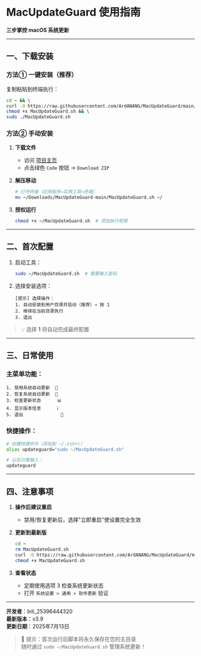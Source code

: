 # MacUpdateGuard 使用指南  
**三步掌控 macOS 系统更新**  

---

## 一、下载安装  
### 方法① 一键安装（推荐）  
复制粘贴到终端执行：  
```bash  
cd ~ && \  
curl -O https://raw.githubusercontent.com/ArdANANG/MacUpdateGuard/main/MacUpdateGuard.sh && \  
chmod +x MacUpdateGuard.sh && \  
sudo ./MacUpdateGuard.sh  
```  

### 方法② 手动安装  
1. **下载文件**  
   - 访问 [项目主页](https://github.com/ArdANANG/MacUpdateGuard)  
   - 点击绿色 `Code` 按钮 → `Download ZIP`  

2. **解压移动**  
   ```bash  
   # 打开终端（应用程序→实用工具→终端）  
   mv ~/Downloads/MacUpdateGuard-main/MacUpdateGuard.sh ~/  
   ```  

3. **授权运行**  
   ```bash  
   chmod +x ~/MacUpdateGuard.sh  # 添加执行权限  
   ```

---

## 二、首次配置  
1. 启动工具：  
   ```bash  
   sudo ~/MacUpdateGuard.sh  # 需要输入密码  
   ```  

2. 选择安装选项：  
   ```  
   [提示] 选择操作：  
   1. 自动安装到用户目录并启动（推荐）→ 按 1  
   2. 继续在当前目录执行  
   3. 退出  
   ```  

> 💡 选择 **1** 将自动完成最终配置  

---

## 三、日常使用  
### 主菜单功能：  
```  
1. 禁用系统自动更新  🚫  
2. 恢复系统自动更新  🔄  
3. 检查更新状态      📊  
4. 显示版本信息      ℹ️  
5. 退出              👋  
```  

### 快捷操作：  
```bash  
# 创建快捷命令（添加到 ~/.zshrc）  
alias updateguard="sudo ~/MacUpdateGuard.sh"  

# 以后只需输入：  
updateguard  
```  

---

## 四、注意事项  
1. **操作后建议重启**  
   - 禁用/恢复更新后，选择"立即重启"使设置完全生效  

2. **更新到最新版**  
   ```bash  
   cd ~  
   rm MacUpdateGuard.sh  
   curl -O https://raw.githubusercontent.com/ArdANANG/MacUpdateGuard/main/MacUpdateGuard.sh  
   chmod +x MacUpdateGuard.sh  
   ```  

3. **查看状态**  
   - 定期使用选项 3 检查系统更新状态  
   - 打开 `系统设置 > 通用 > 软件更新` 验证  

---

**开发者**：bili_25396444320  
**最新版本**：v3.9  
**更新日期**：2025年7月13日  

> 🌟 提示：首次运行后脚本将永久保存在您的主目录  
> 随时通过 `sudo ~/MacUpdateGuard.sh` 管理系统更新！  
